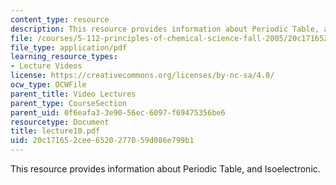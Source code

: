 ```yaml
---
content_type: resource
description: This resource provides information about Periodic Table, and Isoelectronic.
file: /courses/5-112-principles-of-chemical-science-fall-2005/20c171652cee6520277059d086e799b1_lecture10.pdf
file_type: application/pdf
learning_resource_types:
- Lecture Videos
license: https://creativecommons.org/licenses/by-nc-sa/4.0/
ocw_type: OCWFile
parent_title: Video Lectures
parent_type: CourseSection
parent_uid: 0f6eafa3-3e90-56ec-6097-f69475356be6
resourcetype: Document
title: lecture10.pdf
uid: 20c17165-2cee-6520-2770-59d086e799b1
---
```

This resource provides information about Periodic Table, and Isoelectronic.